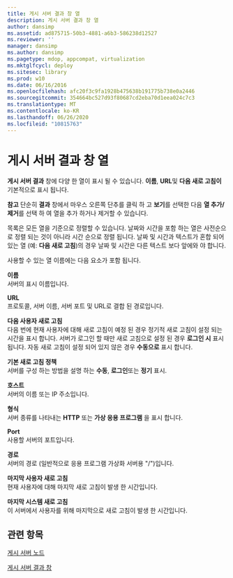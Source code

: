 ```yaml
---
title: 게시 서버 결과 창 열
description: 게시 서버 결과 창 열
author: dansimp
ms.assetid: ad875715-50b3-4881-a6b3-586238d12527
ms.reviewer: ''
manager: dansimp
ms.author: dansimp
ms.pagetype: mdop, appcompat, virtualization
ms.mktglfcycl: deploy
ms.sitesec: library
ms.prod: w10
ms.date: 06/16/2016
ms.openlocfilehash: afc20f3c9fa1928b475638b191775b738e0a2446
ms.sourcegitcommit: 354664bc527d93f80687cd2eba70d1eea024c7c3
ms.translationtype: MT
ms.contentlocale: ko-KR
ms.lasthandoff: 06/26/2020
ms.locfileid: "10815763"
---
```

# 게시 서버 결과 창 열


**게시 서버 결과** 창에 다양 한 열이 표시 될 수 있습니다. **이름**, **URL**및 **다음 새로 고침이** 기본적으로 표시 됩니다.

**참고**  단순히 **결과** 창에서 마우스 오른쪽 단추를 클릭 하 고 **보기**를 선택한 다음 **열 추가/제거**를 선택 하 여 열을 추가 하거나 제거할 수 있습니다.

 

목록은 모든 열을 기준으로 정렬할 수 있습니다. 날짜와 시간을 포함 하는 열은 사전순으로 정렬 되는 것이 아니라 시간 순으로 정렬 됩니다. 날짜 및 시간과 텍스트가 혼합 되어 있는 열 (예: **다음 새로 고침**)의 경우 날짜 및 시간은 다른 텍스트 보다 앞에와 야 합니다.

사용할 수 있는 열 이름에는 다음 요소가 포함 됩니다.

<a href="" id="name"></a>**이름**  
서버의 표시 이름입니다.

<a href="" id="url"></a>**URL**  
프로토콜, 서버 이름, 서버 포트 및 URL로 결합 된 경로입니다.

<a href="" id="next-user-refresh"></a>**다음 사용자 새로 고침**  
다음 번에 현재 사용자에 대해 새로 고침이 예정 된 경우 정기적 새로 고침이 설정 되는 시간을 표시 합니다. 서버가 로그인 할 때만 새로 고침으로 설정 된 경우 **로그인 시** 표시 됩니다. 자동 새로 고침이 설정 되어 있지 않은 경우 **수동으로** 표시 합니다.

<a href="" id="default-refresh-policy"></a>**기본 새로 고침 정책**  
서버를 구성 하는 방법을 설명 하는 **수동**, **로그인**또는 **정기** 표시.

<a href="" id="host"></a>**호스트**  
서버의 이름 또는 IP 주소입니다.

<a href="" id="type"></a>**형식**  
서버 종류를 나타내는 **HTTP** 또는 **가상 응용 프로그램** 을 표시 합니다.

<a href="" id="port"></a>**Port**  
사용할 서버의 포트입니다.

<a href="" id="path"></a>**경로**  
서버의 경로 (일반적으로 응용 프로그램 가상화 서버용 "/")입니다.

<a href="" id="last-user-refresh"></a>**마지막 사용자 새로 고침**  
현재 사용자에 대해 마지막 새로 고침이 발생 한 시간입니다.

<a href="" id="last-system-refresh"></a>**마지막 시스템 새로 고침**  
이 서버에서 사용자를 위해 마지막으로 새로 고침이 발생 한 시간입니다.

## 관련 항목


[게시 서버 노드](publishing-servers-node.md)

[게시 서버 결과 창](publishing-servers-results-pane.md)

 

 





